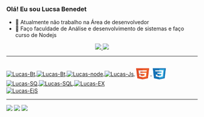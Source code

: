 ### Olá! Eu sou Lucsa Benedet

- 🔭 Atualmente não trabalho na Área de desenvolvedor
- 🌱 Faço faculdade de Análise e desenvolvimento de sistemas e faço curso de Nodejs
<div align="center">
  <a href="https://github.com/lucasbenedet">
  <img height="180em" src="https://github-readme-stats.vercel.app/api?username=lucasbenedet&show_icons=true&theme=dark&include_all_commits=true&count_private=true"/>
  <img height="180em" src="https://github-readme-stats.vercel.app/api/top-langs/?username=lucasbenedet&layout=compact&langs_count=7&theme=dark"/>
</div>
<hr>
<div style="display: inline_block"><br>
  <img align="center" alt="Lucas-Bt" height="40" width="50" src="https://cdn.jsdelivr.net/gh/devicons/devicon/icons/java/java-original-wordmark.svg">
  <img align="center" alt="Lucas-Bt" height="30" width="40" src="https://cdn.jsdelivr.net/gh/devicons/devicon/icons/bootstrap/bootstrap-original-wordmark.svg">
   <img align="center" alt="Lucas-node" height="30" width="40"   src="https://cdn.jsdelivr.net/gh/devicons/devicon/icons/nodejs/nodejs-original.svg">
  <img align="center" alt="Lucas-Js" height="30" width="40" src="https://cdn.jsdelivr.net/gh/devicons/devicon/icons/javascript/javascript-original.svg"">
  <img align="center" alt="Lucas-HTML" height="30" width="40" src="https://raw.githubusercontent.com/devicons/devicon/master/icons/html5/html5-original.svg">
  <img align="center" alt="Lucas-CSS" height="30" width="40" src="https://raw.githubusercontent.com/devicons/devicon/master/icons/css3/css3-original.svg">
  <img align="center" alt="Lucas-SQ" height="30" width="40" src="https://cdn.jsdelivr.net/gh/devicons/devicon/icons/sequelize/sequelize-plain.svg">
   <img align="center" alt="Lucas-SQL" height="30" width="40" src="https://cdn.jsdelivr.net/gh/devicons/devicon/icons/mysql/mysql-plain.svg">
   <img align="center" alt="Lucas-EX" height="30" width="40" src="https://cdn.jsdelivr.net/gh/devicons/devicon/icons/express/express-original.svg">
</div>
   <img align="center" alt="Lucas-EjS" height="30" width="40"  src="https://cdn.jsdelivr.net/gh/devicons/devicon/icons/embeddedc/embeddedc-original.svg">
</div>
<hr>
<div> 

  <a href="https://instagram.com/lucas.benedet" target="_blank"><img src="https://img.shields.io/badge/-Instagram-%23E4405F?style=for-the-badge&logo=instagram&logoColor=white" target="_blank"></a>
  <a href = "mailto:lucas.benedet@gmail.com"><img src="https://img.shields.io/badge/-Gmail-%23333?style=for-the-badge&logo=gmail&logoColor=white" target="_blank"></a>
  <a href="https://www.linkedin.com/in/lucas-roberto-benedet-343330193/" target="_blank"><img src="https://img.shields.io/badge/-LinkedIn-%230077B5?style=for-the-badge&logo=linkedin&logoColor=white" target="_blank"></a> 
 
</div>
  
